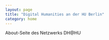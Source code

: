 ```yaml
---
layout: page
title: "Digital Humanities an der HU Berlin"
category: home
---
```


About-Seite des Netzwerks DH@HU